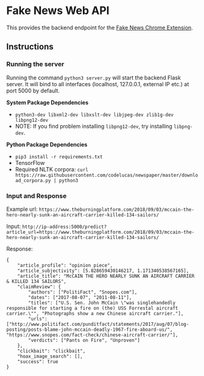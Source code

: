 # Fake News Web API

This provides the backend endpoint for the [Fake News Chrome Extension](https://github.com/tlkh/fake-news-chrome-extension).

## Instructions

### Running the server

Running the command `python3 server.py` will start the backend Flask server. It will bind to all interfaces (localhost, 127.0.0.1, external IP etc.) at port 5000 by default.

**System Package Dependencies**

* `python3-dev libxml2-dev libxslt-dev libjpeg-dev zlib1g-dev libpng12-dev`
* NOTE: If you find problem installing `libpng12-dev`, try installing `libpng-dev`.

**Python Package Dependencies**

* `pip3 install -r requirements.txt`
* TensorFlow
* Required NLTK corpora: `curl https://raw.githubusercontent.com/codelucas/newspaper/master/download_corpora.py | python3`

### Input and Response

Example url: `https://www.theburningplatform.com/2018/09/03/mccain-the-hero-nearly-sunk-an-aircraft-carrier-killed-134-sailors/`

Input: `
http://ip-address:5000/predict?article_url=https://www.theburningplatform.com/2018/09/03/mccain-the-hero-nearly-sunk-an-aircraft-carrier-killed-134-sailors/
`

Response:

```
{
    "article_profile": "opinion piece",
    "article_subjectivity": [5.828659430146217, 1.171340538567165],
    "article_title": "McCAIN THE HERO NEARLY SUNK AN AIRCRAFT CARRIER & KILLED 134 SAILORS",
    "claimReview": {
        "authors": ["PolitiFact", "Snopes.com"],
        "dates": ["2017-08-07", "2011-08-11"],
        "titles": ["U.S. Sen. John McCain \"was singlehandedly responsible for starting a fire on (the) USS Forrestal aircraft carrier.\"", "Photographs show a new Chinese aircraft carrier."],
        "urls": ["http://www.politifact.com/punditfact/statements/2017/aug/07/blog-posting/posts-blame-john-mccain-deadly-1967-fire-aboard-us/", "https://www.snopes.com/fact-check/chinese-aircraft-carrier/"],
        "verdicts": ["Pants on Fire", "Unproven"]
    },
    "clickbait": "clickbait",
    "hoax_image_search": [],
    "success": true
}
```
